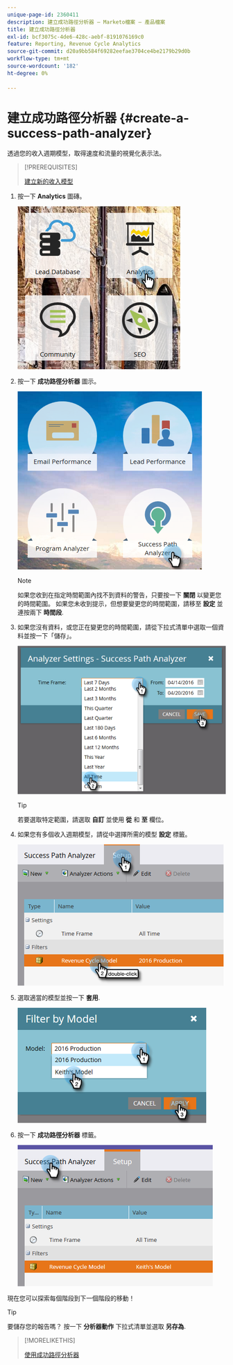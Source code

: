 ```yaml
---
unique-page-id: 2360411
description: 建立成功路徑分析器 — Marketo檔案 — 產品檔案
title: 建立成功路徑分析器
exl-id: bcf3075c-4de6-428c-aebf-8191076169c0
feature: Reporting, Revenue Cycle Analytics
source-git-commit: d20a9bb584f69282eefae3704ce4be2179b29d0b
workflow-type: tm+mt
source-wordcount: '182'
ht-degree: 0%

---
```


# 建立成功路徑分析器 {#create-a-success-path-analyzer}

透過您的收入週期模型，取得速度和流量的視覺化表示法。

>[!PREREQUISITES]
>
>[建立新的收入模型](/help/marketo/product-docs/reporting/revenue-cycle-analytics/revenue-cycle-models/create-a-new-revenue-model.md)

1. 按一下 **Analytics** 圖磚。

   ![](assets/one.png)

1. 按一下 **成功路徑分析器** 圖示。

   ![](assets/two.png)

   >[!NOTE]
   >
   >如果您收到在指定時間範圍內找不到資料的警告，只要按一下 **關閉** 以變更您的時間範圍。 如果您未收到提示，但想要變更您的時間範圍，請移至 **設定** 並連按兩下 **時間段**.

1. 如果您沒有資料，或您正在變更您的時間範圍，請從下拉式清單中選取一個資料並按一下「儲存」。

   ![](assets/timeframe.png)

   >[!TIP]
   >
   >若要選取特定範圍，請選取 **自訂** 並使用 **從** 和 **至** 欄位。

1. 如果您有多個收入週期模型，請從中選擇所需的模型 **設定** 標籤。

   ![](assets/four.png)

1. 選取適當的模型並按一下 **套用**.

   ![](assets/five.png)

1. 按一下 **成功路徑分析器** 標籤。

   ![](assets/success-tab.png)

現在您可以探索每個階段到下一個階段的移動！

>[!TIP]
>
>要儲存您的報告嗎？ 按一下 **分析器動作** 下拉式清單並選取 **另存為**.

>[!MORELIKETHIS]
>
>[使用成功路徑分析器](/help/marketo/product-docs/reporting/revenue-cycle-analytics/revenue-cycle-models/using-the-success-path-analyzer.md)
